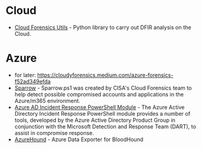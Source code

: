 # Cloud
- [Cloud Forensics Utils](https://github.com/google/cloud-forensics-utils) - Python library to carry out DFIR analysis on the Cloud.

# Azure
- for later: https://cloudyforensics.medium.com/azure-forensics-f52ad349efda
- [Sparrow](https://github.com/cisagov/Sparrow) - Sparrow.ps1 was created by CISA's Cloud Forensics team to help detect possible compromised accounts and applications in the Azure/m365 environment.
- [Azure AD Incident Response PowerShell Module]() - The Azure Active Directory Incident Response PowerShell module provides a number of tools, developed by the Azure Active Directory Product Group in conjunction with the Microsoft Detection and Response Team (DART), to assist in compromise response.
- [AzureHound](https://github.com/BloodHoundAD/AzureHound) - Azure Data Exporter for BloodHound 


